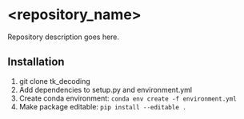 # <repository_name>

Repository description goes here.

## Installation

1. git clone tk_decoding
2. Add dependencies to setup.py and environment.yml
3. Create conda environment:
```conda env create -f environment.yml```
4. Make package editable:
```pip install --editable .```

